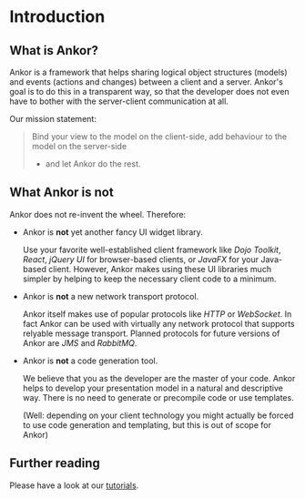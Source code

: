 # Introduction

## What is Ankor?

Ankor is a framework that helps sharing logical object structures (models) and events (actions and changes)
between a client and a server. Ankor's goal is to do this in a transparent way, so that the developer does
not even have to bother with the server-client communication at all.

Our mission statement:
> Bind your view to the model on the client-side, add behaviour to the model on the server-side
> - and let Ankor do the rest.

## What Ankor is **not**

Ankor does not re-invent the wheel. Therefore:

* Ankor is **not** yet another fancy UI widget library.

    Use your favorite well-established client framework
    like *Dojo Toolkit*, *React*, *jQuery UI* for browser-based clients, or *JavaFX* for your Java-based client.
    However, Ankor makes using these UI libraries much simpler by helping to
    keep the necessary client code to a minimum.

* Ankor is **not** a new network transport protocol.

    Ankor itself makes use of popular protocols like *HTTP* or *WebSocket*. In fact Ankor can be used with virtually
    any network protocol that supports relyable message transport. Planned protocols for future versions of Ankor are
    *JMS* and *RabbitMQ*.

* Ankor is **not** a code generation tool.

    We believe that you as the developer are the master of your code. Ankor helps to develop your presentation
    model in a natural and descriptive way. There is no need to generate or precompile code or use templates.

    (Well: depending on your client technology you might actually be forced to use code generation and templating,
    but this is out of scope for Ankor)

## Further reading

Please have a look at our [tutorials](/tutorials).